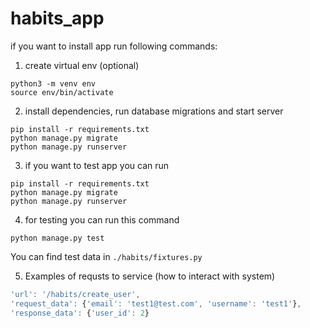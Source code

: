 # habits_app

if you want to install app run following commands:

1. create virtual env (optional)
```console
python3 -m venv env
source env/bin/activate
```

2. install dependencies, run database migrations and start server

```console
pip install -r requirements.txt
python manage.py migrate
python manage.py runserver
```

3. if you want to test app you can run

```console
pip install -r requirements.txt
python manage.py migrate
python manage.py runserver
```

4. for testing you can run this command 

```console
python manage.py test
```

You can find test data in `./habits/fixtures.py`

5. Examples of requsts to service (how to interact with system)

```js
'url': '/habits/create_user',
'request_data': {'email': 'test1@test.com', 'username': 'test1'},
'response_data': {'user_id': 2}
```
